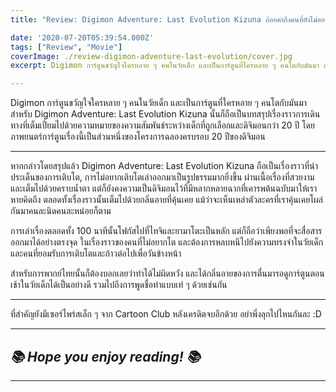 ```yaml
---
title: "Review: Digimon Adventure: Last Evolution Kizuna ถ้อยคำถึงคนที่ยังไม่อยากโต และหลบหนีไปอยู่ในความทรงจำของวัยเด็ก"

date: '2020-07-20T05:39:54.000Z'
tags: ["Review", "Movie"]
coverImage: ./review-digimon-adventure-last-evolution/cover.jpg
excerpt: Digimon การ์ตูนขวัญใจใครหลาย ๆ คนในวัยเด็ก และเป็นการ์ตูนที่ใครหลาย ๆ คนโตกับมันมา สำหรับ Digimon Adventure Last Evolution Kizuna นั้นก็ถือเป็นบทสรุปเรื่องราวการเดินทางที่เต็มเปี่ยมไปด้วยความหมายของความสัมพันธ์ระหว่างเด็กที่ถูกเลือกและดิจิมอนกว่า 20 ปี โดยภาพยนตร์การ์ตูนเรื่องนี้เป็นส่วนหนึ่งของโครงการฉลองครบรอบ 20 ปีของดิจิมอน

---
```


Digimon การ์ตูนขวัญใจใครหลาย ๆ คนในวัยเด็ก และเป็นการ์ตูนที่ใครหลาย ๆ คนโตกับมันมา สำหรับ Digimon Adventure: Last Evolution Kizuna นั้นก็ถือเป็นบทสรุปเรื่องราวการเดินทางที่เต็มเปี่ยมไปด้วยความหมายของความสัมพันธ์ระหว่างเด็กที่ถูกเลือกและดิจิมอนกว่า 20 ปี โดยภาพยนตร์การ์ตูนเรื่องนี้เป็นส่วนหนึ่งของโครงการฉลองครบรอบ 20 ปีของดิจิมอน

---

หากกล่าวโดยสรุปแล้ว Digimon Adventure: Last Evolution Kizuna ถือเป็นเรื่องราวที่นำประเด็นของการเติบโต, การไม่อยากเติบโตเล่าออกมาเป็นรูปธรรมมากยิ่งขึ้น ผ่านเนื้อเรื่องที่สวยงามและเต็มไปด้วยคราบน้ำตา แต่ก็ยังคงความเป็นดิจิมอนไว้ที่มีหลากหลายฉากที่เคารพต้นฉบับมาให้เราหายคิดถึง ตลอดทั้งเรื่องราวนั้นเต็มไปด้วยกลิ่นอายที่คุ้นเคย แม้ว่าจะเห็นเหล่าตัวละครที่เราคุ้นเคยโผล่กันมาคนละนิดคนละหน่อยก็ตาม

การเล่าเรื่องตลอดทั้ง 100 นาทีนั้นโฟกัสไปที่ไทจิและยามาโตะเป็นหลัก แต่ก็ถือว่าเพียงพอที่จะสื่อสารออกมาได้อย่างตรงจุด ในเรื่องราวของคนที่ไม่อยากโต และต้องการหลบหนีไปยังความทรงจำในวัยเด็ก และคนที่ยอมรับการเติบโตและก้าวต่อไปเพื่อวันข้างหน้า

สำหรับการพากย์ไทยนั้นก็ต้องบอกเลยว่าทำได้ไม่ผิดหวัง และได้กลิ่นอายของการตื่นมารอดูการ์ตูนตอนเช้าในวัยเด็กได้เป็นอย่างดี รวมไปถึงการพูดชื่อท่าแบบเท่ ๆ ด้วยเช่นกัน

---

ที่สำคัญยังมีเซอร์ไพร์สเล็ก ๆ จาก Cartoon Club หลังเครดิตจบอีกด้วย อย่าพึ่งลุกไปไหนกันละ :D

---

## *📚 Hope you enjoy reading! 📚*

---

